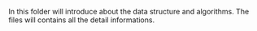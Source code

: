 In this folder will introduce about the data structure and algorithms.
The files will contains all the detail informations.
